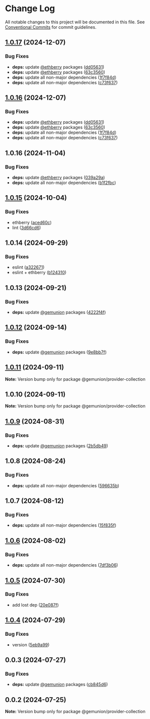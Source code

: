 # Change Log

All notable changes to this project will be documented in this file.
See [Conventional Commits](https://conventionalcommits.org) for commit guidelines.

## [1.0.17](https://github.com/ethberry/mui-packages/compare/@ethberry/provider-collection@1.0.16...@ethberry/provider-collection@1.0.17) (2024-12-07)

### Bug Fixes

- **deps:** update [@ethberry](https://github.com/ethberry) packages ([dd05631](https://github.com/ethberry/mui-packages/commit/dd056317898b0f8ed2a9dbc491800128e81ad257))
- **deps:** update [@ethberry](https://github.com/ethberry) packages ([63c3560](https://github.com/ethberry/mui-packages/commit/63c35600949e83b331ee2a5e34a08777ea101000))
- **deps:** update all non-major dependencies ([1f7f84d](https://github.com/ethberry/mui-packages/commit/1f7f84d26715b1c15fb35879d02a70b0ce81f8f9))
- **deps:** update all non-major dependencies ([c73f637](https://github.com/ethberry/mui-packages/commit/c73f6376a13da95d1641d6746e66dcc8ea6d0c6b))

## [1.0.16](https://github.com/ethberry/mui-packages/compare/@ethberry/provider-collection@1.0.16...@ethberry/provider-collection@1.0.16) (2024-12-07)

### Bug Fixes

- **deps:** update [@ethberry](https://github.com/ethberry) packages ([dd05631](https://github.com/ethberry/mui-packages/commit/dd056317898b0f8ed2a9dbc491800128e81ad257))
- **deps:** update [@ethberry](https://github.com/ethberry) packages ([63c3560](https://github.com/ethberry/mui-packages/commit/63c35600949e83b331ee2a5e34a08777ea101000))
- **deps:** update all non-major dependencies ([1f7f84d](https://github.com/ethberry/mui-packages/commit/1f7f84d26715b1c15fb35879d02a70b0ce81f8f9))
- **deps:** update all non-major dependencies ([c73f637](https://github.com/ethberry/mui-packages/commit/c73f6376a13da95d1641d6746e66dcc8ea6d0c6b))

## 1.0.16 (2024-11-04)

### Bug Fixes

- **deps:** update [@ethberry](https://github.com/ethberry) packages ([039a29a](https://github.com/ethberry/mui-packages/commit/039a29ae019517d60353a5cddc4b8df90cb7c3db))
- **deps:** update all non-major dependencies ([b1f2fbc](https://github.com/ethberry/mui-packages/commit/b1f2fbcfa9af3f33fc4c80c889139d00d599da7d))

## [1.0.15](https://github.com/ethberry/mui-packages/compare/@ethberry/provider-collection@1.0.14...@ethberry/provider-collection@1.0.15) (2024-10-04)

### Bug Fixes

- ethberry ([aced60c](https://github.com/ethberry/mui-packages/commit/aced60ca1779311355c248e1c8f2cd4486d70dc0))
- lint ([3d66cd6](https://github.com/ethberry/mui-packages/commit/3d66cd69f276b56597780aeba5e6d6a590687cb2))

## 1.0.14 (2024-09-29)

### Bug Fixes

- eslint ([a322671](https://github.com/ethberry/mui-packages/commit/a322671c87069edd33a523f5ae27c0981d367bae))
- eslint + ethberry ([b124310](https://github.com/ethberry/mui-packages/commit/b124310b8e15d573c09e4c4efee39af03c54621e))

## 1.0.13 (2024-09-21)

### Bug Fixes

- **deps:** update [@gemunion](https://github.com/gemunion) packages ([4222f4f](https://github.com/ethberry/mui-packages/commit/4222f4f8ff10bc11203936e876bac266d2c8fa95))

## [1.0.12](https://github.com/ethberry/mui-packages/compare/@gemunion/provider-collection@1.0.11...@gemunion/provider-collection@1.0.12) (2024-09-14)

### Bug Fixes

- **deps:** update [@gemunion](https://github.com/gemunion) packages ([9e8bb7f](https://github.com/ethberry/mui-packages/commit/9e8bb7f662ed88db5e57f1c780b179cee37e568a))

## [1.0.11](https://github.com/ethberry/mui-packages/compare/@gemunion/provider-collection@1.0.10...@gemunion/provider-collection@1.0.11) (2024-09-11)

**Note:** Version bump only for package @gemunion/provider-collection

## 1.0.10 (2024-09-11)

**Note:** Version bump only for package @gemunion/provider-collection

## [1.0.9](https://github.com/ethberry/mui-packages/compare/@gemunion/provider-collection@1.0.8...@gemunion/provider-collection@1.0.9) (2024-08-31)

### Bug Fixes

- **deps:** update [@gemunion](https://github.com/gemunion) packages ([2b5db49](https://github.com/ethberry/mui-packages/commit/2b5db495571f55a25c66c14ca755417806e41043))

## 1.0.8 (2024-08-24)

### Bug Fixes

- **deps:** update all non-major dependencies ([596635b](https://github.com/ethberry/mui-packages/commit/596635b9c9e48d5284a6a5d7f345b177bd31621c))

## 1.0.7 (2024-08-12)

### Bug Fixes

- **deps:** update all non-major dependencies ([15f835f](https://github.com/ethberry/mui-packages/commit/15f835f8a03ef03205e4b7d362c2700f8a904f4b))

## [1.0.6](https://github.com/ethberry/mui-packages/compare/@gemunion/provider-collection@1.0.5...@gemunion/provider-collection@1.0.6) (2024-08-02)

### Bug Fixes

- **deps:** update all non-major dependencies ([7df3b06](https://github.com/ethberry/mui-packages/commit/7df3b06e782cc619b0b3fecbaf6cc61d4bf15f68))

## [1.0.5](https://github.com/ethberry/mui-packages/compare/@gemunion/provider-collection@1.0.4...@gemunion/provider-collection@1.0.5) (2024-07-30)

### Bug Fixes

- add lost dep ([20e087f](https://github.com/ethberry/mui-packages/commit/20e087f3a4d1d44bd41d22d967359ac9847173ca))

## [1.0.4](https://github.com/ethberry/mui-packages/compare/@gemunion/provider-collection@0.0.3...@gemunion/provider-collection@1.0.4) (2024-07-29)

### Bug Fixes

- version ([5eb9a99](https://github.com/ethberry/mui-packages/commit/5eb9a99aba7060d45ccb38d0c64e50f1aa18fd7a))

## 0.0.3 (2024-07-27)

### Bug Fixes

- **deps:** update [@gemunion](https://github.com/gemunion) packages ([cb845d6](https://github.com/ethberry/mui-packages/commit/cb845d6be5724f4daaa837af9819b0ff1c292a42))

## 0.0.2 (2024-07-25)

**Note:** Version bump only for package @gemunion/provider-collection
